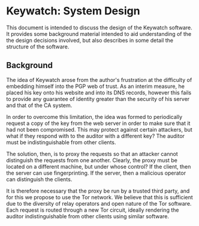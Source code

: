 Keywatch: System Design
===========================

This document is intended to discuss the design of the Keywatch software.
It provides some background material intended to aid understanding of the
the design decisions involved, but also describes in some detail the
structure of the software.

Background
----------

The idea of Keywatch arose from the author's frustration at the difficulty
of embedding himself into the PGP web of trust.  As an interim measure,
he placed his key onto his website and into its DNS records, however this
fails to provide any guarantee of identity greater than the security of his
server and that of the CA system.

In order to overcome this limitation, the idea was formed to periodically
request a copy of the key from the web server in order to make sure that
it had not been compromised.  This may protect against certain attackers,
but what if they respond with to the auditor with a different key?  The
auditor must be indistinguishable from other clients.

The solution, then, is to proxy the requests so that an attacker cannot
distinguish the requests from one another.  Clearly, the proxy must be
located on a different machine, but under whose control?  If the client,
then the server can use fingerprinting.  If the server, then a malicious
operator can distinguish the clients.

It is therefore necessary that the proxy be run by a trusted third party,
and for this we propose to use the Tor network.  We believe that this is
sufficient due to the diversity of relay operators and open nature of
the Tor software.  Each request is routed through a new Tor circuit,
ideally rendering the auditor indistinguishable from other clients
using similar software.